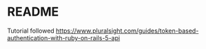 # README

Tutorial followed https://www.pluralsight.com/guides/token-based-authentication-with-ruby-on-rails-5-api
